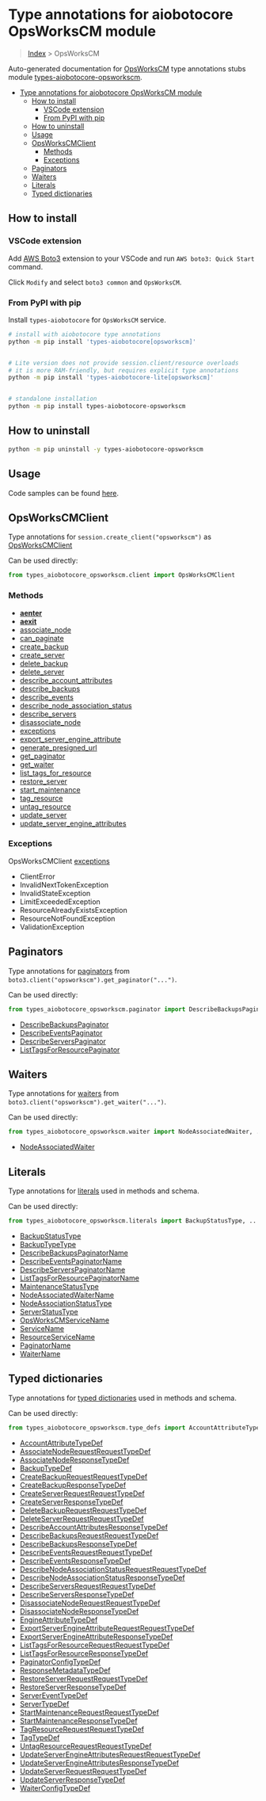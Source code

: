 <a id="type-annotations-for-aiobotocore-opsworkscm-module"></a>

# Type annotations for aiobotocore OpsWorksCM module

> [Index](../README.md) > OpsWorksCM

Auto-generated documentation for
[OpsWorksCM](https://boto3.amazonaws.com/v1/documentation/api/latest/reference/services/opsworkscm.html#OpsWorksCM)
type annotations stubs module
[types-aiobotocore-opsworkscm](https://pypi.org/project/types-aiobotocore-opsworkscm/).

- [Type annotations for aiobotocore OpsWorksCM module](#type-annotations-for-aiobotocore-opsworkscm-module)
  - [How to install](#how-to-install)
    - [VSCode extension](#vscode-extension)
    - [From PyPI with pip](#from-pypi-with-pip)
  - [How to uninstall](#how-to-uninstall)
  - [Usage](#usage)
  - [OpsWorksCMClient](#opsworkscmclient)
    - [Methods](#methods)
    - [Exceptions](#exceptions)
  - [Paginators](#paginators)
  - [Waiters](#waiters)
  - [Literals](#literals)
  - [Typed dictionaries](#typed-dictionaries)

<a id="how-to-install"></a>

## How to install

<a id="vscode-extension"></a>

### VSCode extension

Add
[AWS Boto3](https://marketplace.visualstudio.com/items?itemName=Boto3typed.boto3-ide)
extension to your VSCode and run `AWS boto3: Quick Start` command.

Click `Modify` and select `boto3 common` and `OpsWorksCM`.

<a id="from-pypi-with-pip"></a>

### From PyPI with pip

Install `types-aiobotocore` for `OpsWorksCM` service.

```bash
# install with aiobotocore type annotations
python -m pip install 'types-aiobotocore[opsworkscm]'


# Lite version does not provide session.client/resource overloads
# it is more RAM-friendly, but requires explicit type annotations
python -m pip install 'types-aiobotocore-lite[opsworkscm]'


# standalone installation
python -m pip install types-aiobotocore-opsworkscm
```

<a id="how-to-uninstall"></a>

## How to uninstall

```bash
python -m pip uninstall -y types-aiobotocore-opsworkscm
```

<a id="usage"></a>

## Usage

Code samples can be found [here](./usage.md).

<a id="opsworkscmclient"></a>

## OpsWorksCMClient

Type annotations for `session.create_client("opsworkscm")` as
[OpsWorksCMClient](./client.md)

Can be used directly:

```python
from types_aiobotocore_opsworkscm.client import OpsWorksCMClient
```

<a id="methods"></a>

### Methods

- [__aenter__](./client.md#__aenter__)
- [__aexit__](./client.md#__aexit__)
- [associate_node](./client.md#associate_node)
- [can_paginate](./client.md#can_paginate)
- [create_backup](./client.md#create_backup)
- [create_server](./client.md#create_server)
- [delete_backup](./client.md#delete_backup)
- [delete_server](./client.md#delete_server)
- [describe_account_attributes](./client.md#describe_account_attributes)
- [describe_backups](./client.md#describe_backups)
- [describe_events](./client.md#describe_events)
- [describe_node_association_status](./client.md#describe_node_association_status)
- [describe_servers](./client.md#describe_servers)
- [disassociate_node](./client.md#disassociate_node)
- [exceptions](./client.md#exceptions)
- [export_server_engine_attribute](./client.md#export_server_engine_attribute)
- [generate_presigned_url](./client.md#generate_presigned_url)
- [get_paginator](./client.md#get_paginator)
- [get_waiter](./client.md#get_waiter)
- [list_tags_for_resource](./client.md#list_tags_for_resource)
- [restore_server](./client.md#restore_server)
- [start_maintenance](./client.md#start_maintenance)
- [tag_resource](./client.md#tag_resource)
- [untag_resource](./client.md#untag_resource)
- [update_server](./client.md#update_server)
- [update_server_engine_attributes](./client.md#update_server_engine_attributes)

<a id="exceptions"></a>

### Exceptions

OpsWorksCMClient [exceptions](./client.md#exceptions)

- ClientError
- InvalidNextTokenException
- InvalidStateException
- LimitExceededException
- ResourceAlreadyExistsException
- ResourceNotFoundException
- ValidationException

<a id="paginators"></a>

## Paginators

Type annotations for [paginators](./paginators.md) from
`boto3.client("opsworkscm").get_paginator("...")`.

Can be used directly:

```python
from types_aiobotocore_opsworkscm.paginator import DescribeBackupsPaginator, ...
```

- [DescribeBackupsPaginator](./paginators.md#describebackupspaginator)
- [DescribeEventsPaginator](./paginators.md#describeeventspaginator)
- [DescribeServersPaginator](./paginators.md#describeserverspaginator)
- [ListTagsForResourcePaginator](./paginators.md#listtagsforresourcepaginator)

<a id="waiters"></a>

## Waiters

Type annotations for [waiters](./waiters.md) from
`boto3.client("opsworkscm").get_waiter("...")`.

Can be used directly:

```python
from types_aiobotocore_opsworkscm.waiter import NodeAssociatedWaiter, ...
```

- [NodeAssociatedWaiter](./waiters.md#nodeassociatedwaiter)

<a id="literals"></a>

## Literals

Type annotations for [literals](./literals.md) used in methods and schema.

Can be used directly:

```python
from types_aiobotocore_opsworkscm.literals import BackupStatusType, ...
```

- [BackupStatusType](./literals.md#backupstatustype)
- [BackupTypeType](./literals.md#backuptypetype)
- [DescribeBackupsPaginatorName](./literals.md#describebackupspaginatorname)
- [DescribeEventsPaginatorName](./literals.md#describeeventspaginatorname)
- [DescribeServersPaginatorName](./literals.md#describeserverspaginatorname)
- [ListTagsForResourcePaginatorName](./literals.md#listtagsforresourcepaginatorname)
- [MaintenanceStatusType](./literals.md#maintenancestatustype)
- [NodeAssociatedWaiterName](./literals.md#nodeassociatedwaitername)
- [NodeAssociationStatusType](./literals.md#nodeassociationstatustype)
- [ServerStatusType](./literals.md#serverstatustype)
- [OpsWorksCMServiceName](./literals.md#opsworkscmservicename)
- [ServiceName](./literals.md#servicename)
- [ResourceServiceName](./literals.md#resourceservicename)
- [PaginatorName](./literals.md#paginatorname)
- [WaiterName](./literals.md#waitername)

<a id="typed-dictionaries"></a>

## Typed dictionaries

Type annotations for [typed dictionaries](./type_defs.md) used in methods and
schema.

Can be used directly:

```python
from types_aiobotocore_opsworkscm.type_defs import AccountAttributeTypeDef, ...
```

- [AccountAttributeTypeDef](./type_defs.md#accountattributetypedef)
- [AssociateNodeRequestRequestTypeDef](./type_defs.md#associatenoderequestrequesttypedef)
- [AssociateNodeResponseTypeDef](./type_defs.md#associatenoderesponsetypedef)
- [BackupTypeDef](./type_defs.md#backuptypedef)
- [CreateBackupRequestRequestTypeDef](./type_defs.md#createbackuprequestrequesttypedef)
- [CreateBackupResponseTypeDef](./type_defs.md#createbackupresponsetypedef)
- [CreateServerRequestRequestTypeDef](./type_defs.md#createserverrequestrequesttypedef)
- [CreateServerResponseTypeDef](./type_defs.md#createserverresponsetypedef)
- [DeleteBackupRequestRequestTypeDef](./type_defs.md#deletebackuprequestrequesttypedef)
- [DeleteServerRequestRequestTypeDef](./type_defs.md#deleteserverrequestrequesttypedef)
- [DescribeAccountAttributesResponseTypeDef](./type_defs.md#describeaccountattributesresponsetypedef)
- [DescribeBackupsRequestRequestTypeDef](./type_defs.md#describebackupsrequestrequesttypedef)
- [DescribeBackupsResponseTypeDef](./type_defs.md#describebackupsresponsetypedef)
- [DescribeEventsRequestRequestTypeDef](./type_defs.md#describeeventsrequestrequesttypedef)
- [DescribeEventsResponseTypeDef](./type_defs.md#describeeventsresponsetypedef)
- [DescribeNodeAssociationStatusRequestRequestTypeDef](./type_defs.md#describenodeassociationstatusrequestrequesttypedef)
- [DescribeNodeAssociationStatusResponseTypeDef](./type_defs.md#describenodeassociationstatusresponsetypedef)
- [DescribeServersRequestRequestTypeDef](./type_defs.md#describeserversrequestrequesttypedef)
- [DescribeServersResponseTypeDef](./type_defs.md#describeserversresponsetypedef)
- [DisassociateNodeRequestRequestTypeDef](./type_defs.md#disassociatenoderequestrequesttypedef)
- [DisassociateNodeResponseTypeDef](./type_defs.md#disassociatenoderesponsetypedef)
- [EngineAttributeTypeDef](./type_defs.md#engineattributetypedef)
- [ExportServerEngineAttributeRequestRequestTypeDef](./type_defs.md#exportserverengineattributerequestrequesttypedef)
- [ExportServerEngineAttributeResponseTypeDef](./type_defs.md#exportserverengineattributeresponsetypedef)
- [ListTagsForResourceRequestRequestTypeDef](./type_defs.md#listtagsforresourcerequestrequesttypedef)
- [ListTagsForResourceResponseTypeDef](./type_defs.md#listtagsforresourceresponsetypedef)
- [PaginatorConfigTypeDef](./type_defs.md#paginatorconfigtypedef)
- [ResponseMetadataTypeDef](./type_defs.md#responsemetadatatypedef)
- [RestoreServerRequestRequestTypeDef](./type_defs.md#restoreserverrequestrequesttypedef)
- [RestoreServerResponseTypeDef](./type_defs.md#restoreserverresponsetypedef)
- [ServerEventTypeDef](./type_defs.md#servereventtypedef)
- [ServerTypeDef](./type_defs.md#servertypedef)
- [StartMaintenanceRequestRequestTypeDef](./type_defs.md#startmaintenancerequestrequesttypedef)
- [StartMaintenanceResponseTypeDef](./type_defs.md#startmaintenanceresponsetypedef)
- [TagResourceRequestRequestTypeDef](./type_defs.md#tagresourcerequestrequesttypedef)
- [TagTypeDef](./type_defs.md#tagtypedef)
- [UntagResourceRequestRequestTypeDef](./type_defs.md#untagresourcerequestrequesttypedef)
- [UpdateServerEngineAttributesRequestRequestTypeDef](./type_defs.md#updateserverengineattributesrequestrequesttypedef)
- [UpdateServerEngineAttributesResponseTypeDef](./type_defs.md#updateserverengineattributesresponsetypedef)
- [UpdateServerRequestRequestTypeDef](./type_defs.md#updateserverrequestrequesttypedef)
- [UpdateServerResponseTypeDef](./type_defs.md#updateserverresponsetypedef)
- [WaiterConfigTypeDef](./type_defs.md#waiterconfigtypedef)

